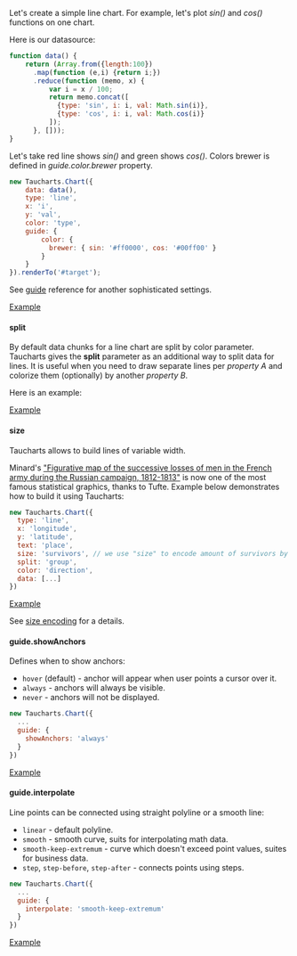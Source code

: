 Let's create a simple line chart. For example, let's plot *sin()* and *cos()* functions on one chart.

Here is our datasource:

```javascript
function data() {
	return (Array.from({length:100})
      .map(function (e,i) {return i;})
      .reduce(function (memo, x) {
          var i = x / 100;
          return memo.concat([
            {type: 'sin', i: i, val: Math.sin(i)},
            {type: 'cos', i: i, val: Math.cos(i)}
          ]);
      }, []));
}
```

Let's take red line shows *sin()* and green shows *cos()*. Colors brewer is defined in *guide.color.brewer* property.

```javascript
new Taucharts.Chart({
    data: data(),
    type: 'line',
    x: 'i',
    y: 'val',
    color: 'type',
    guide: {
    	color: {
          brewer: { sin: '#ff0000', cos: '#00ff00' }
        }
    }
}).renderTo('#target');
```

See [guide](guide.md) reference for another sophisticated settings.

[Example](https://jsfiddle.net/taucharts/mymLjpyj/)

#### split
By default data chunks for a line chart are split by color parameter. Taucharts gives the **split** parameter as an additional way to split data for lines. It is useful when you need to draw separate lines per *property A* and colorize them (optionally) by another *property B*.

Here is an example:

[Example](https://jsfiddle.net/taucharts/cv7jkhjx/)

#### size
Taucharts allows to build lines of variable width.

Minard's ["Figurative map of the successive losses of men in the French army during the Russian campaign, 1812-1813"](https://en.wikipedia.org/wiki/Charles_Joseph_Minard) is now one of the most famous statistical graphics, thanks to Tufte. Example below demonstrates how to build it using Taucharts:

```javascript
new Taucharts.Chart({
  type: 'line',
  x: 'longitude',
  y: 'latitude',
  text: 'place',
  size: 'survivors', // we use "size" to encode amount of survivors by line width
  split: 'group',
  color: 'direction',
  data: [...]
})
```
[Example](https://jsfiddle.net/0bu5oo8b/)

See [size encoding](https://api.taucharts.com/advanced/visual_encoding__size.html) for a details.

#### guide.showAnchors
Defines when to show anchors:
* `hover` (default) - anchor will appear when user points a cursor over it.
* `always` - anchors will always be visible.
* `never` - anchors will not be displayed.

```javascript
new Taucharts.Chart({
  ...
  guide: {
    showAnchors: 'always'
  }
})
```
[Example](https://jsfiddle.net/mymLjpyj/2/)

#### guide.interpolate
Line points can be connected using straight polyline or a smooth line:
* `linear` - default polyline.
* `smooth` - smooth curve, suits for interpolating math data.
* `smooth-keep-extremum` - curve which doesn't exceed point values, suites for business data.
* `step`, `step-before`, `step-after` - connects points using steps.

```javascript
new Taucharts.Chart({
  ...
  guide: {
    interpolate: 'smooth-keep-extremum'
  }
})
```

[Example](https://jsfiddle.net/6mdLrj6o/28/)
